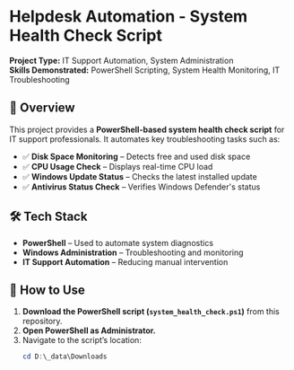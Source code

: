 # Helpdesk Automation - System Health Check Script  
**Project Type:** IT Support Automation, System Administration  
**Skills Demonstrated:** PowerShell Scripting, System Health Monitoring, IT Troubleshooting  

## 📌 Overview  
This project provides a **PowerShell-based system health check script** for IT support professionals. It automates key troubleshooting tasks such as:
- ✅ **Disk Space Monitoring** – Detects free and used disk space  
- ✅ **CPU Usage Check** – Displays real-time CPU load  
- ✅ **Windows Update Status** – Checks the latest installed update  
- ✅ **Antivirus Status Check** – Verifies Windows Defender's status  

## 🛠 Tech Stack  
- **PowerShell** – Used to automate system diagnostics  
- **Windows Administration** – Troubleshooting and monitoring  
- **IT Support Automation** – Reducing manual intervention  

## 📂 How to Use  
1. **Download the PowerShell script (`system_health_check.ps1`)** from this repository.  
2. **Open PowerShell as Administrator.**  
3. Navigate to the script’s location:
   ```powershell
   cd D:\_data\Downloads
